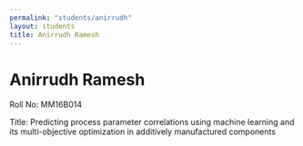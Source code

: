 ```yaml
---
permalink: "students/anirrudh"
layout: students
title: Anirrudh Ramesh
---
```

# Anirrudh Ramesh

Roll No: MM16B014

Title: Predicting process parameter correlations using machine learning and its multi-objective optimization in additively manufactured components

